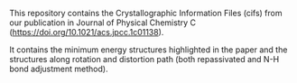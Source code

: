 This repository contains the Crystallographic Information Files (cifs) from our publication in Journal of Physical Chemistry C (https://doi.org/10.1021/acs.jpcc.1c01138). 

It contains the minimum energy structures highlighted in the paper and the structures along rotation and distortion path (both repassivated and N-H bond adjustment method).
